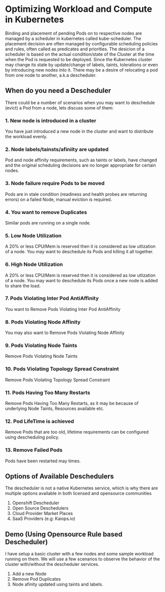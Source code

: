# Optimizing Workload and Compute in Kubernetes

Binding and placement of pending Pods on to respective nodes are managed by a scheduler in kubernetes called kube-scheduler. The placement decision are often managed by configurable scheduling policies and rules, often called as predicates and priorities. The desicion of a scheduler is based on the actual condition/state of the Cluster at the time when the Pod is requested to be deployed. Since the Kubernetes cluster may change its state by update/change of labels, taints, tolerations or even by introducing new nodes into it. There may be a desire of relocating a pod from one node to another, a.k.a descheduler.

## When do you need a Descheduler
There could be a number of scenarios when you may want to deschedule (evict) a Pod from a node, lets discuss some of them:

### 1. New node is introduced in a cluster  
You have just introduced a new node in the cluster and want to distribute the workload evenly.

### 2. Node labels/tainsts/afiniity are updated  
Pod and node affinity requirements, such as taints or labels, have changed and the original scheduling decisions are no longer appropriate for certain nodes.

### 3. Node failure require Pods to be moved  
Pods are in stale condition (readiness and health probes are returning errors) on a failed Node, manual eviction is required.

### 4. You want to remove Duplicates
Similar pods are running on a single node. 

### 5. Low Node Utilization
A 20% or less CPU/Mem is reserved then it is considered as low utlization of a node. You may want to deschedule its Pods and killing it all together.

### 6. High Node Utilization  
A 20% or less CPU/Mem is reserved then it is considered as low utlization of a node. You may want to deschedule its Pods once a new node is added to share the load.

### 7. Pods Violating Inter Pod AntiAffinity  
You want to Remove Pods Violating Inter Pod AntiAffinity
### 8. Pods Violating Node Affinity  
You may also want to Remove Pods Violating Node Affinity
### 9. Pods Violating Node Taints  
Remove Pods Violating Node Taints  
### 10. Pods Violating Topology Spread Constraint
Remove Pods Violating Topology Spread Constraint
### 11. Pods Having Too Many Restarts
Remove Pods Having Too Many Restarts, as it may be because of underlying Node Taints, Resources available etc.
### 12. Pod LifeTime is achieved  
Remove Pods that are too old, lifetime requirements can be configured using descheduling policy.
### 13. Remove Failed Pods  
Pods have been restarted may times.



## Options of Available Deschedulers
The descheduler is not a native Kubernetes service, which is why there are multiple options available in both licensed and opensource communities
1. Openshift Descheduler
2. Open Source Deschedulers
3. Cloud Provider Market Places
4. SaaS Providers (e.g: Kaiops.io)


## Demo (Using Opensource Rule based Descheduler)
I have setup a basic cluster with a few nodes and some sample workload running on them. We will use a few scenarios to observe the behavior of the cluster with/without the descheduler services.

1. Add a new Node
2. Remove Pod Duplicates
3. Node afinity updated using taints and labels.
